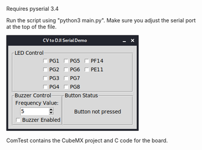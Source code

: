 Requires pyserial 3.4

Run the script using "python3 main.py". Make sure you adjust the serial port at the top of the file.

![Screenshot](screenshot.png?raw=true "Screenshot")

ComTest contains the CubeMX project and C code for the board.
